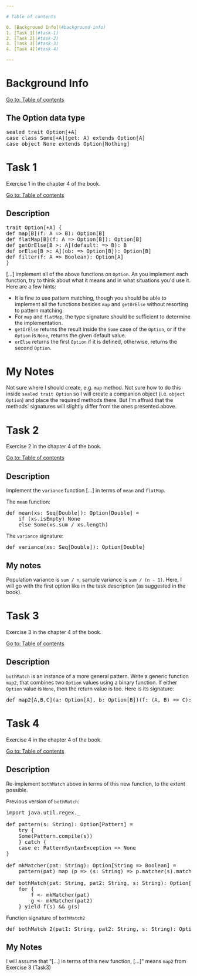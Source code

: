 ```yaml
---

# Table of contents

0. [Background Info](#background-info)
1. [Task 1](#task-1)
2. [Task 2](#task-2)
3. [Task 3](#task-3)
4. [Task 4](#task-4)

---
```


# Background Info

[Go to: Table of contents](#table-of-contents)

## The Option data type

<pre>
sealed trait Option[+A]
case class Some[+A](get: A) extends Option[A]
case object None extends Option[Nothing]
</pre>

# Task 1

Exercise 1 in the chapter 4 of the book.

[Go to: Table of contents](#table-of-contents)

## Description

<pre>
trait Option[+A] {
def map[B](f: A => B): Option[B]
def flatMap[B](f: A => Option[B]): Option[B]
def getOrElse[B >: A](default: => B): B
def orElse[B >: A](ob: => Option[B]): Option[B]
def filter(f: A => Boolean): Option[A]
}
</pre>

[...] implement all of the above functions on `Option`. As you implement each function, try to think about what it means and in what situations you'd use it. Here are a few hints:

- It is fine to use pattern matching, though you should be able to implement all the functions besides `map` and `getOrElse` without resorting to pattern matching.
- For `map` and `flatMap`, the type signature should be sufficient to determine the implementation.
- `getOrElse` returns the result inside the `Some` case of the `Option`, or if the `Option` is `None`, returns the given default value.
- `orElse` returns the first `Option` if it is defined, otherwise, returns the second `Option`.

# My Notes

Not sure where I should create, e.g. `map` method. Not sure how to do this inside `sealed trait Option` so I will create a companion object (i.e. `object Option`) and place the required methods there. But I'm affraid that the methods' signatures will slightly differ from the ones presented above.

# Task 2

Exercise 2 in the chapter 4 of the book.

[Go to: Table of contents](#table-of-contents)

## Description

Implement the `variance` function [...] in terms of `mean` and `flatMap`.

The `mean` function:

<pre>
def mean(xs: Seq[Double]): Option[Double] =
	if (xs.isEmpty) None
	else Some(xs.sum / xs.length)
</pre>

The `variance` signature:

<pre>
def variance(xs: Seq[Double]): Option[Double]
</pre>

## My notes

Population variance is `sum / n`, sample variance is `sum / (n - 1)`.
Here, I will go with the first option like in the task description (as suggested in the book).

# Task 3

Exercise 3 in the chapter 4 of the book.

[Go to: Table of contents](#table-of-contents)

## Description

`bothMatch` is an instance of a more general pattern. Write a generic function `map2`, that combines two `Option` values using a binary function. If either `Option` value is `None`, then the return value is too. Here is its signature:

<pre>
def map2[A,B,C](a: Option[A], b: Option[B])(f: (A, B) => C): Option[C]
</pre>

# Task 4

Exercise 4 in the chapter 4 of the book.

[Go to: Table of contents](#table-of-contents)

## Description

Re-implement `bothMatch` above in terms of this new function, to the extent possible.

Previous version of `bothMatch`:

<pre>
import java.util.regex._

def pattern(s: String): Option[Pattern] =
	try {
	Some(Pattern.compile(s))
	} catch {
	case e: PatternSyntaxException => None
}

def mkMatcher(pat: String): Option[String => Boolean] =
	pattern(pat) map (p => (s: String) => p.matcher(s).matches)

def bothMatch(pat: String, pat2: String, s: String): Option[Boolean] =
	for {
		f <- mkMatcher(pat)
		g <- mkMatcher(pat2)
	} yield f(s) && g(s)
</pre>

Function signature of `bothMatch2`

<pre>
def bothMatch_2(pat1: String, pat2: String, s: String): Option[Boolean]
</pre>

## My Notes

I will assume that "[...] in terms of this new function, [...]" means `map2` from Exercise 3 (Task3)
